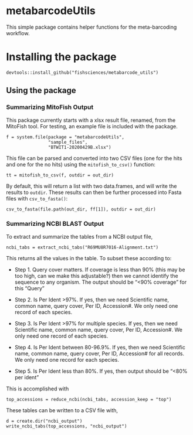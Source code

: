 # metabarcodeUtils

This simple package contains helper functions for the meta-barcoding workflow. 

# Installing the package

```
devtools::install_github("fishsciences/metabarcode_utils")
```

## Using the package

### Summarizing MitoFish Output

This package currently starts with a xlsx result file, renamed, from
the MitoFish tool. For testing, an example file is included with the
package.

```
f = system.file(package = "metabarcodeUtils",
                "sample_files",
                "BTWIT1-20200429B.xlsx")
```

This file can be parsed and converted into two CSV files (one for the
hits and one for the no hits) using the `mitofish_to_csv()` function:

```
tt = mitofish_to_csv(f, outdir = out_dir)
```

By default, this will return a list with two data.frames, and will
write the results to `outdir`. These results can then be further
processed into Fasta files with `csv_to_fasta()`:

```
csv_to_fasta(file.path(out_dir, ff[1]), outdir = out_dir)
```

### Summarizing NCBI BLAST Output

To extract and summarize the tables from a NCBI output file,

```
ncbi_tabs = extract_ncbi_tabs("R69MU8R7016-Alignment.txt")
```

This returns all the values in the table. To subset these according to:

 - Step 1.  Query cover matters.  If coverage is less than 90% (this
   may be too high, can we make this adjustable?) then we cannot
   identify the sequence to any organism.  The output should be “<90%
   coverage” for this “Query”

 
 - Step 2. Is Per Ident >97%.  If yes, then we need Scientific name,
   common name, query cover, Per ID, Accession#.  We only need one
   record of each species.

 
- Step 3. Is Per Ident >97% for multiple species.  If yes, then we
  need Scientific name, common name, query cover, Per ID, Accession#.
  We only need one record of each species.

 
- Step 4.  Is Per Ident between 80-96.9%.  If yes, then we need
  Scientific name, common name, query cover, Per ID, Accession# for
  all records.  We only need one record for each species.

- Step 5.  Is Per Ident less than 80%.  If yes, then output should be
  “<80% per ident”

This is accomplished with 

```
top_accessions = reduce_ncbi(ncbi_tabs, accession_keep = "top")
```

These tables can be written to a CSV file with,

```
d = create.dir("ncbi_output")
write_ncbi_tabs(top_accessions, "ncbi_output")
```
